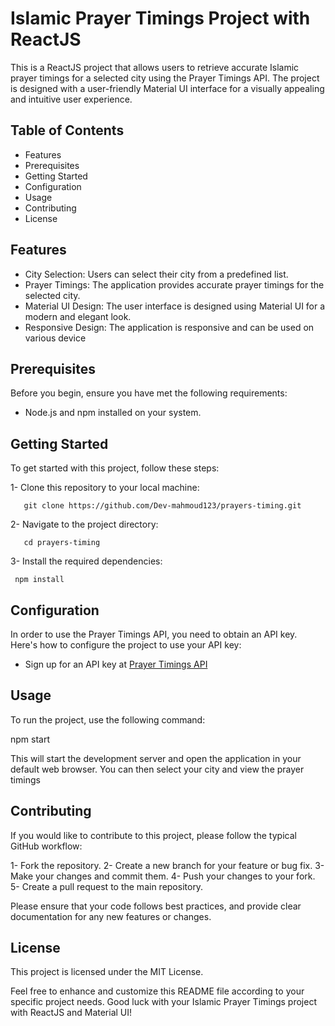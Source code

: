 # Islamic Prayer Timings Project with ReactJS

This is a ReactJS project that allows users to retrieve accurate Islamic prayer timings for a selected city using the Prayer Timings API. The project is designed with a user-friendly Material UI interface for a visually appealing and intuitive user experience.


## Table of Contents

   * Features
   * Prerequisites
   * Getting Started
   * Configuration
   * Usage
   * Contributing
   * License


## Features

   * City Selection: Users can select their city from a predefined list.
   * Prayer Timings: The application provides accurate prayer timings for the selected city.
   * Material UI Design: The user interface is designed using Material UI for a modern and elegant look.
   * Responsive Design: The application is responsive and can be used on various device


## Prerequisites

Before you begin, ensure you have met the following requirements:

   * Node.js and npm installed on your system.

## Getting Started

To get started with this project, follow these steps:

   1- Clone this repository to your local machine:<br>

       git clone https://github.com/Dev-mahmoud123/prayers-timing.git 

   2- Navigate to the project directory:<br>

       cd prayers-timing 

   3- Install the required dependencies:<br>  

     npm install

## Configuration

In order to use the Prayer Timings API, you need to obtain an API key. Here's how to configure the project to use your API key:

- Sign up for an API key at
 [Prayer Timings API](http://api.aladhan.com/v1/timingsByCity?city=Cairo&country=Egypt) 


 ## Usage

To run the project, use the following command:

 npm start 

This will start the development server and open the application in your default web browser. You can then select your city and view the prayer timings

## Contributing

If you would like to contribute to this project, please follow the typical GitHub workflow:

   1- Fork the repository.
   2- Create a new branch for your feature or bug fix.
   3- Make your changes and commit them.
   4- Push your changes to your fork.
   5- Create a pull request to the main repository.

   Please ensure that your code follows best practices, and provide clear documentation for any new features or changes.


## License

This project is licensed under the MIT License. 

Feel free to enhance and customize this README file according to your specific project needs. Good luck with your Islamic Prayer Timings project with ReactJS and Material UI!